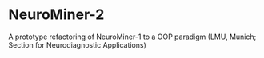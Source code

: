 # NeuroMiner-2
A prototype refactoring of NeuroMiner-1 to a OOP paradigm (LMU, Munich; Section for Neurodiagnostic Applications)
